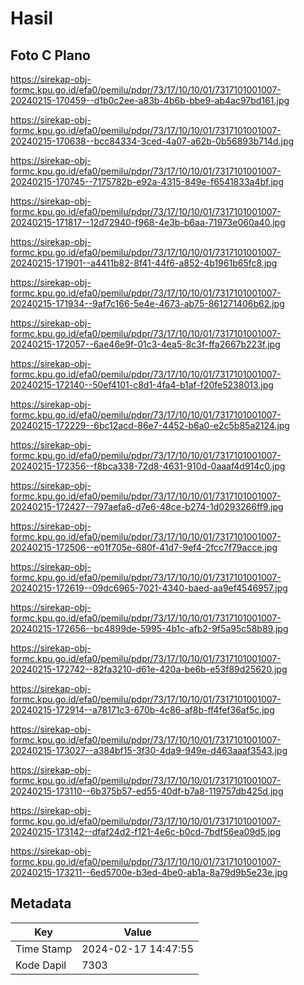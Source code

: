 # Hasil

## Foto C Plano

https://sirekap-obj-formc.kpu.go.id/efa0/pemilu/pdpr/73/17/10/10/01/7317101001007-20240215-170459--d1b0c2ee-a83b-4b6b-bbe9-ab4ac97bd161.jpg

https://sirekap-obj-formc.kpu.go.id/efa0/pemilu/pdpr/73/17/10/10/01/7317101001007-20240215-170638--bcc84334-3ced-4a07-a62b-0b56893b714d.jpg

https://sirekap-obj-formc.kpu.go.id/efa0/pemilu/pdpr/73/17/10/10/01/7317101001007-20240215-170745--7175782b-e92a-4315-849e-f6541833a4bf.jpg

https://sirekap-obj-formc.kpu.go.id/efa0/pemilu/pdpr/73/17/10/10/01/7317101001007-20240215-171817--12d72940-f968-4e3b-b6aa-71973e060a40.jpg

https://sirekap-obj-formc.kpu.go.id/efa0/pemilu/pdpr/73/17/10/10/01/7317101001007-20240215-171901--a4411b82-8f41-44f6-a852-4b1961b65fc8.jpg

https://sirekap-obj-formc.kpu.go.id/efa0/pemilu/pdpr/73/17/10/10/01/7317101001007-20240215-171934--9af7c166-5e4e-4673-ab75-861271406b62.jpg

https://sirekap-obj-formc.kpu.go.id/efa0/pemilu/pdpr/73/17/10/10/01/7317101001007-20240215-172057--6ae46e9f-01c3-4ea5-8c3f-ffa2667b223f.jpg

https://sirekap-obj-formc.kpu.go.id/efa0/pemilu/pdpr/73/17/10/10/01/7317101001007-20240215-172140--50ef4101-c8d1-4fa4-b1af-f20fe5238013.jpg

https://sirekap-obj-formc.kpu.go.id/efa0/pemilu/pdpr/73/17/10/10/01/7317101001007-20240215-172229--6bc12acd-86e7-4452-b6a0-e2c5b85a2124.jpg

https://sirekap-obj-formc.kpu.go.id/efa0/pemilu/pdpr/73/17/10/10/01/7317101001007-20240215-172356--f8bca338-72d8-4631-910d-0aaaf4d914c0.jpg

https://sirekap-obj-formc.kpu.go.id/efa0/pemilu/pdpr/73/17/10/10/01/7317101001007-20240215-172427--797aefa6-d7e6-48ce-b274-1d0293266ff9.jpg

https://sirekap-obj-formc.kpu.go.id/efa0/pemilu/pdpr/73/17/10/10/01/7317101001007-20240215-172506--e01f705e-680f-41d7-9ef4-2fcc7f79acce.jpg

https://sirekap-obj-formc.kpu.go.id/efa0/pemilu/pdpr/73/17/10/10/01/7317101001007-20240215-172619--09dc6965-7021-4340-baed-aa9ef4546957.jpg

https://sirekap-obj-formc.kpu.go.id/efa0/pemilu/pdpr/73/17/10/10/01/7317101001007-20240215-172656--bc4899de-5995-4b1c-afb2-9f5a95c58b89.jpg

https://sirekap-obj-formc.kpu.go.id/efa0/pemilu/pdpr/73/17/10/10/01/7317101001007-20240215-172742--82fa3210-d61e-420a-be6b-e53f89d25620.jpg

https://sirekap-obj-formc.kpu.go.id/efa0/pemilu/pdpr/73/17/10/10/01/7317101001007-20240215-172914--a78171c3-670b-4c86-af8b-ff4fef36af5c.jpg

https://sirekap-obj-formc.kpu.go.id/efa0/pemilu/pdpr/73/17/10/10/01/7317101001007-20240215-173027--a384bf15-3f30-4da9-949e-d463aaaf3543.jpg

https://sirekap-obj-formc.kpu.go.id/efa0/pemilu/pdpr/73/17/10/10/01/7317101001007-20240215-173110--6b375b57-ed55-40df-b7a8-119757db425d.jpg

https://sirekap-obj-formc.kpu.go.id/efa0/pemilu/pdpr/73/17/10/10/01/7317101001007-20240215-173142--dfaf24d2-f121-4e6c-b0cd-7bdf56ea09d5.jpg

https://sirekap-obj-formc.kpu.go.id/efa0/pemilu/pdpr/73/17/10/10/01/7317101001007-20240215-173211--6ed5700e-b3ed-4be0-ab1a-8a79d9b5e23e.jpg


## Metadata

| Key        | Value               |
| ---------- | ------------------- |
| Time Stamp | 2024-02-17 14:47:55 |
| Kode Dapil | 7303                |



